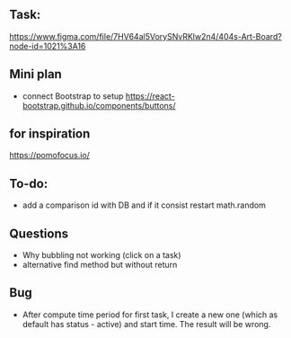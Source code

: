 ## Task:

<https://www.figma.com/file/7HV64al5VorySNvRKlw2n4/404s-Art-Board?node-id=1021%3A16>

## Mini plan

- connect Bootstrap to setup
<https://react-bootstrap.github.io/components/buttons/>

## for inspiration

<https://pomofocus.io/>

## To-do:

- add a comparison id with DB and if it consist restart math.random

## Questions

- Why bubbling not working (click on a task)
- alternative find method but without return

## Bug

- After compute time period for first task, I create a new one  (which as default has status - active) and start time. The result will be wrong. 
